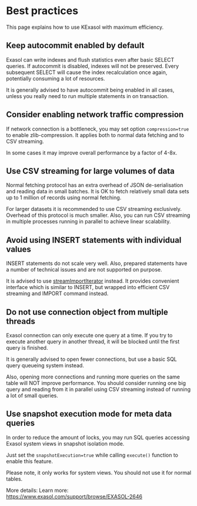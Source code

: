 # Best practices

This page explains how to use KExasol with maximum efficiency.

## Keep autocommit enabled by default

Exasol can write indexes and flush statistics even after basic SELECT queries. If autocommit is disabled, indexes will not be preserved. Every subsequent SELECT will cause the index recalculation once again, potentially consuming a lot of resources.

It is generally advised to have autocommit being enabled in all cases, unless you really need to run multiple statements in on transaction.

## Consider enabling network traffic compression

If network connection is a bottleneck, you may set option `compression=true` to enable zlib-compression. It applies both to normal data fetching and to CSV streaming.

In some cases it may improve overall performance by a factor of 4-8x.

## Use CSV streaming for large volumes of data

Normal fetching protocol has an extra overhead of JSON de-serialisation and reading data in small batches. It is OK to fetch relatively small data sets up to 1 million of records using normal fetching.

For larger datasets it is recommended to use CSV streaming exclusively. Overhead of this protocol is much smaller. Also, you can run CSV streaming in multiple processes running in parallel to achieve linear scalability.

## Avoid using INSERT statements with individual values

INSERT statements do not scale very well. Also, prepared statements have a number of technical issues and are not supported on purpose.

It is advised to use [streamImportIterator](REFERENCE.md#streamimportiterator) instead. It provides convenient interface which is similar to INSERT, but wrapped into efficient CSV streaming and IMPORT command instead.

## Do not use connection object from multiple threads

Exasol connection can only execute one query at a time. If you try to execute another query in another thread, it will be blocked until the first query is finished.

It is generally advised to open fewer connections, but use a basic SQL query queueing system instead.

Also, opening more connections and running more queries on the same table will NOT improve performance. You should consider running one big query and reading from it in parallel using CSV streaming instead of running a lot of small queries.

## Use snapshot execution mode for meta data queries

In order to reduce the amount of locks, you may run SQL queries accessing Exasol system views in snapshot isolation mode.

Just set the `snapshotExecution=true` while calling `execute()` function to enable this feature.

Please note, it only works for system views. You should not use it for normal tables.

More details: Learn more: https://www.exasol.com/support/browse/EXASOL-2646